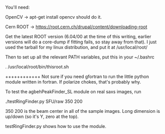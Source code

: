 You'll need:

OpenCV -> apt-get install opencv should do it.

Cern ROOT -> https://root.cern.ch/drupal/content/downloading-root

Get the latest ROOT version (6.04/00 at the time of this writing, earlier versions will do a core-dump if fitting fails, so stay away from that). I just used the tarball for my linux distribution, and put it at /usr/local/root/

Then to set up all the relevant PATH variables, put this in your ~/.bashrc

. /usr/local/root/bin/thisroot.sh


++++++++++++
Not sure if you need gfortran to run the little python module written in fortran. If polarize chokes, that's probably why.

To test the agbehPeakFinder_SL module on real saxs images, run

./testRingFinder.py SFU/raw 350 200

350 200 is the beam center in all of the sample images. Long dimension is up/down (so it's Y, zero at the top).


testRingFinder.py shows how to use the module.


